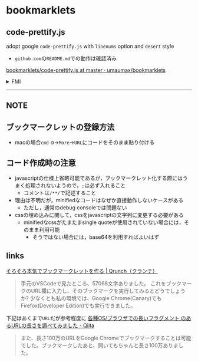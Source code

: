 # bookmarklets

## code-prettify.js
adopt google `code-prettify.js` with `linenums` option and `desert` style

* `github.com`の`README.md`での動作は確認済み

[bookmarklets/code\-prettify\.js at master · umaumax/bookmarklets]( https://github.com/umaumax/bookmarklets/blob/master/code-prettify.js )

<details>
<summary>FMI</summary>

* `github.com`内だと，`Content Security Policy`の影響で外部javascriptやcssが読み込めない問題がある(許可されているURLは`github.githubassets.com`)
  * CDN(`https://cdnjs.cloudflare.com/ajax/libs/prettify/r298/prettify.min.js`),`https://raw.githubusercontent.com/google/code-prettify/master/src/prettify.js`,`https://raw.github.com/google/code-prettify/master/src/prettify.js`,`https://github.com/google/code-prettify/raw/master/src/prettify.js`などは利用できない
  * 結論: bookmarkletの中に埋め込めばよい
* `run_prettify.js`を利用したときには自動的に適用されるが，`prettifyjs`と`prettify.css`を分割して読み込む場合には`PR.prettyPrint()`が必要
* `https://cdnjs.cloudflare.com/ajax/libs/prettify/r298/run_prettify.min.js`は`https://google-code-prettify.googlecode.com/svn/loader/prettify.css`に依存するので`Content Security Policy`に違反する
</details>

----

## NOTE

## ブックマークレットの登録方法
  * macの場合`cmd-D`->`More`->`URL`にコードをそのまま貼り付ける

## コード作成時の注意
* javascriptの仕様上省略可能であるが，ブックマークレット化する際にはうまく処理されないようので，`;`は必ず入れること
  * コメントは`/**/`で記述すること
* 理由は不明だが，minifiedなコードはなぜか直接動作しないケースがある
  * ただし，通常のdebug consoleでは問題ない
* cssの埋め込みに関して，cssをjavascriptの文字列に変更する必要がある
  * minifiedなcssがたまたまsingle quoteが使用されていない場合には，そのまま利用可能
    * そうではない場合には，base64を利用すればよいはず

## links

[そろそろ本気でブックマークレットを作る \| Qrunch（クランチ）]( https://qrunch.net/@okayu/entries/oCXiY7zM7yBhjhV0 )

> 手元のVSCodeで見たところ、57068文字ありました。
> これをブックマークのURL欄に入力し、そのブックマークを実行してみるとどうでしょうか?
> 少なくとも私の環境では、Google Chrome(Canary)でもFirefox(Developer Edition)でも実行できました。

下記はあくまで`URL`だが参考程度に
[各種OS/ブラウザでの長いフラグメント のあるURLの長さを調べてみました \- Qiita]( https://qiita.com/nwtgck/items/e83473dc63386d2da3e5 )

> また、長さ100万のURLをGoogle Chromeでブックマークすることは可能でした。ブックマークしたあと、開いてもちゃんと長さ100万ありました。
